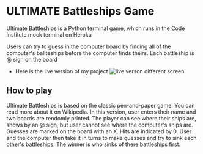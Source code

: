 # ULTIMATE Battleships Game

Ultimate Battleships is a Python terminal game, which runs in the Code Institute mock terminal on Heroku

Users can try to guess in the computer board by finding all of the computer's ballteships before the computer finds theirs. Each battleship is @ sign on the board

- Here is the live version of my project
![live verson different screen]()


## How to play
Ultimate Battleships is based on the classic pen-and-paper game. You can read more about it on Wikipedia. 
In this version, user enters their name and two boards are rendomly printed.
The player can see where their ships are, shows by an @ sign, but user cannot see where the computer's ships are.
Guesses are marked on the board with an X. Hits are indicated by 0.
User and the computer then take it in turns to make guesses and try to sink each other's battleships.
The winner is who sinks of there battleships first.
